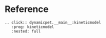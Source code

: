 # Reference

```{eval-rst}
.. click:: dynamicpet.__main__:kineticmodel
   :prog: kineticmodel
   :nested: full
```
